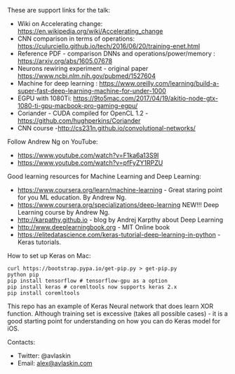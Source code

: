 These are support links for the talk:

- Wiki on Accelerating change: https://en.wikipedia.org/wiki/Accelerating_change
- CNN comparison in terms of operations: https://culurciello.github.io/tech/2016/06/20/training-enet.html
- Reference PDF - comparison DNNs and operations/power/memory : https://arxiv.org/abs/1605.07678
- Neurons rewiring experiment - original paper https://www.ncbi.nlm.nih.gov/pubmed/1527604
- Machine for deep learning : https://www.oreilly.com/learning/build-a-super-fast-deep-learning-machine-for-under-1000
- EGPU with 1080Ti: https://9to5mac.com/2017/04/19/akitio-node-gtx-1080-ti-gpu-macbook-pro-gaming-egpu/
- Coriander - CUDA compiled for OpenCL 1.2 - https://github.com/hughperkins/Coriander
- CNN course -http://cs231n.github.io/convolutional-networks/

Follow Andrew Ng on YouTube:
- https://www.youtube.com/watch?v=F1ka6a13S9I
- https://www.youtube.com/watch?v=pfFyZY1RPZU


Good learning resources for Machine Learning and Deep Learning:
- https://www.coursera.org/learn/machine-learning - Great staring point for you ML education. By Andrew Ng.
- https://www.coursera.org/specializations/deep-learning NEW!!! Deep Learning course by Andrew Ng.
- http://karpathy.github.io - blog by Andrej Karpthy about Deep Learning
- http://www.deeplearningbook.org - MIT Online book
- https://elitedatascience.com/keras-tutorial-deep-learning-in-python - Keras tutorials.


How to set up Keras on Mac:
```
curl https://bootstrap.pypa.io/get-pip.py > get-pip.py
python pip 
pip install tensorflow # tensorflow-gpu as a option
pip install keras # coremltools now supports keras 2.x
pip install coremltools 
```

This repo has an example of Keras Neural network that does learn XOR function. Although training set is excessive (takes all possible cases) - it is a good starting point for understanding on how you can do Keras model for iOS.

Contacts:
- Twitter: @avlaskin
- Email: alex@avlaskin.com
